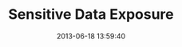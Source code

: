 ---
layout: post
title:  "Sensitive Data Exposure"
date:   2013-06-18 13:59:40
categories: vulnerabilities
---